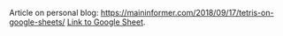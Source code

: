 Article on personal blog: https://maininformer.com/2018/09/17/tetris-on-google-sheets/
[Link to Google Sheet](https://drive.google.com/open?id=1X_aPHyIAqY5bI9Dtc5oTLLBRxVCovXzG).
